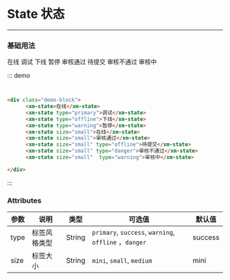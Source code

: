 
# State 状态
----
### 基础用法
<div class="demo-block">
  <div >
    <xm-state>在线 </xm-state>
    <xm-state type="primary">调试</xm-state>
    <xm-state type="offline">下线</xm-state>
    <xm-state type="warning">暂停</xm-state>
    <xm-state size="small">审核通过</xm-state>
    <xm-state size="small" type="offline">待提交</xm-state>
    <xm-state size="small" type="danger">审核不通过</xm-state>
    <xm-state size="small"  type="warning">审核中</xm-state>

  </div>
</div>

::: demo
```html


<div class="demo-block">
      <xm-state>在线</xm-state>
      <xm-state type="primary">调试</xm-state>
      <xm-state type="offline">下线</xm-state>
      <xm-state type="warning">暂停</xm-state>
      <xm-state size="small">在线</xm-state>
      <xm-state size="small">审核通过</xm-state>
      <xm-state size="small" type="offline">待提交</xm-state>
      <xm-state size="small" type="danger">审核不通过</xm-state>
      <xm-state size="small"  type="warning">审核中</xm-state>

</div>


```
:::






### Attributes

| 参数      | 说明          | 类型      | 可选值                           | 默认值  |
|---------- |-------------- |---------- |--------------------------------  |-------- |
| type | 标签风格类型 | String |  `primary`, `success`, `warning`, `offline` ，`danger`| success |
| size | 标签大小 | String |  `mini`, `small`, `medium`| mini |
